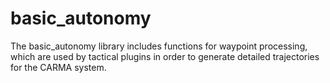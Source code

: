 # basic_autonomy

The basic_autonomy library includes functions for waypoint processing, which are used by tactical plugins in order to generate detailed trajectories for the CARMA system. 
